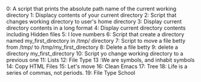 0: A script that prints the absolute path name of the current working directory
1: Displacy contents of your current directory
2: Script that changes working directory to user's home directory
3: Display current directory contents in a long format
4: Display current directory contents including Hidden files
5: I love numbers
6: Script that create a directory named my_first_directory in /tmp/ directory
7: Script to move a file betty from /tmp/ to /tmp/my_first_directory
8: Delete a file betty
9: delete a directory my_first_directory
10: Script yo change working directory to a previous one
11: Lists
12: File Type
13 :We are symbols, and inhabit symbols
14: Copy HTML Files
15: Let's move
16: Clean Emacs
17: Tree
18: Life is a series of commas, not periods.
19: File Type School


